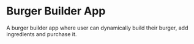# Burger Builder App

A burger builder app where user can dynamically build their burger, 
add ingredients and purchase it.